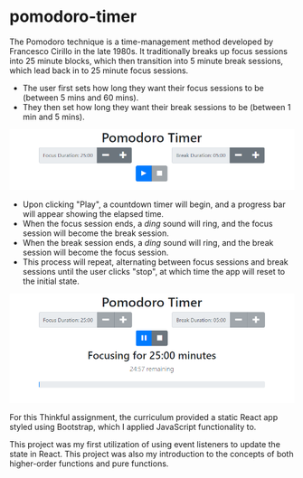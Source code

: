 # pomodoro-timer

The Pomodoro technique is a time-management method developed by Francesco Cirillo in the late 1980s. It traditionally breaks up focus sessions into 25 minute blocks, which then transition into 5 minute break sessions, which lead back in to 25 minute focus sessions.

- The user first sets how long they want their focus sessions to be (between 5 mins and 60 mins).
- They then set how long they want their break sessions to be (between 1 min and 5 mins).

![Alt text](/screenshots/pomodoro-timer-screenshot-stopped.png?raw=true "pomodoro-timer-screenshot-stopped")

- Upon clicking "Play", a countdown timer will begin, and a progress bar will appear showing the elapsed time.
- When the focus session ends, a *ding* sound will ring, and the focus session will become the break session.
- When the break session ends, a *ding* sound will ring, and the break session will become the focus session.
- This process will repeat, alternating between focus sessions and break sessions until the user clicks "stop", at which time the app will reset to the initial state.

![Alt text](/screenshots/pomodoro-timer-screenshot-focusing.png?raw=true "pomodoro-timer-screenshot-focusing")

For this Thinkful assignment, the curriculum provided a static React app styled using Bootstrap, which I applied JavaScript functionality to. 

This project was my first utilization of using event listeners to update the state in React. This project was also my introduction to the concepts of both higher-order functions and pure functions. 
